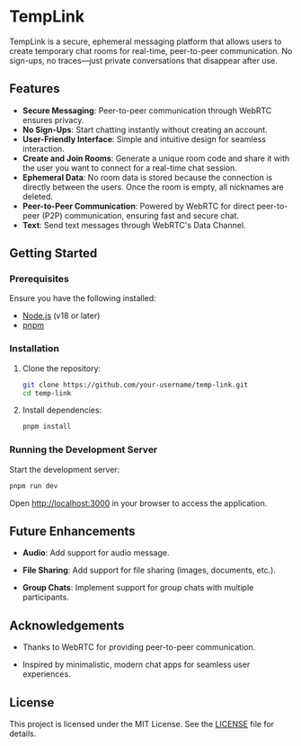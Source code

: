 # TempLink

TempLink is a secure, ephemeral messaging platform that allows users to create temporary chat rooms for real-time, peer-to-peer communication. No sign-ups, no traces—just private conversations that disappear after use.

## Features

- **Secure Messaging**: Peer-to-peer communication through WebRTC ensures privacy.
- **No Sign-Ups**: Start chatting instantly without creating an account.
- **User-Friendly Interface**: Simple and intuitive design for seamless interaction.
- **Create and Join Rooms**: Generate a unique room code and share it with the user you want to connect for a real-time chat session.
- **Ephemeral Data**: No room data is stored because the connection is directly between the users. Once the room is empty, all nicknames are deleted.
- **Peer-to-Peer Communication**: Powered by WebRTC for direct peer-to-peer (P2P) communication, ensuring fast and secure chat.
- **Text**: Send text messages through WebRTC's Data Channel.

## Getting Started

### Prerequisites

Ensure you have the following installed:

- [Node.js](https://nodejs.org) (v18 or later)
- [pnpm](https://pnpm.io/)

### Installation

1. Clone the repository:

   ```bash
   git clone https://github.com/your-username/temp-link.git
   cd temp-link
   ```

2. Install dependencies:

   ```bash
   pnpm install
   ```

### Running the Development Server

Start the development server:

```bash
pnpm run dev
```

Open [http://localhost:3000](http://localhost:3000) in your browser to access the application.

## Future Enhancements

- **Audio**: Add support for audio message.

- **File Sharing**: Add support for file sharing (images, documents, etc.).

- **Group Chats**: Implement support for group chats with multiple participants.

## Acknowledgements

- Thanks to WebRTC for providing peer-to-peer communication.

- Inspired by minimalistic, modern chat apps for seamless user experiences.

## License

This project is licensed under the MIT License. See the [LICENSE](LICENSE) file for details.
